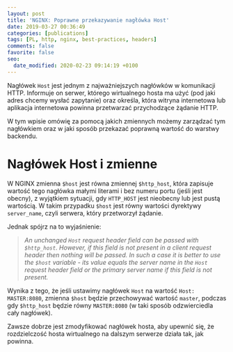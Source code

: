 ```yaml
---
layout: post
title: 'NGINX: Poprawne przekazywanie nagłówka Host'
date: 2019-03-27 00:36:49
categories: [publications]
tags: [PL, http, nginx, best-practices, headers]
comments: false
favorite: false
seo:
  date_modified: 2020-02-23 09:14:19 +0100
---
```


Nagłówek `Host` jest jednym z najważniejszych nagłówków w komunikacji HTTP. Informuje on serwer, którego wirtualnego hosta ma użyć (pod jaki adres chcemy wysłać zapytanie) oraz określa, która witryna internetowa lub aplikacja internetowa powinna przetwarzać przychodzące żądanie HTTP.

W tym wpisie omówię za pomocą jakich zmiennych możemy zarządzać tym nagłówkiem oraz w jaki sposób przekazać poprawną wartość do warstwy backendu.

# Nagłówek Host i zmienne

W NGINX zmienna `$host` jest równa zmiennej `$http_host`, która zapisuje wartość tego nagłówka małymi literami i bez numeru portu (jeśli jest obecny), z wyjątkiem sytuacji, gdy `HTTP_HOST` jest nieobecny lub jest pustą wartością. W takim przypadku `$host` jest równy wartości dyrektywy `server_name`, czyli serwera, który przetworzył żądanie.

Jednak spójrz na to wyjaśnienie:

  > _An unchanged `Host` request header field can be passed with `$http_host`. However, if this field is not present in a client request header then nothing will be passed. In such a case it is better to use the `$host` variable - its value equals the server name in the `Host` request header field or the primary server name if this field is not present._

Wynika z tego, że jeśli ustawimy nagłówek `Host` na wartość `Host: MASTER:8080`, zmienna `$host` będzie przechowywać wartość `master`, podczas gdy `$http_host` będzie równy `MASTER:8080` (w taki sposób odzwierciedla cały nagłówek).

Zawsze dobrze jest zmodyfikować nagłówek hosta, aby upewnić się, że rozdzielczość hosta wirtualnego na dalszym serwerze działa tak, jak powinna.
